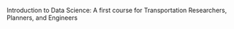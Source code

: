 Introduction to Data Science: A first course for Transportation Researchers, Planners, and Engineers
